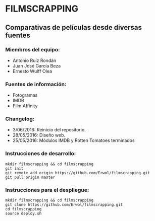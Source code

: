 # FILMSCRAPPING
## Comparativas de películas desde diversas fuentes

### Miembros del equipo:
* Antonio Ruíz Rondán
* Juan José García Beza
* Ernesto Wulff Olea

### Fuentes de información:
* Fotogramas
* IMDB
* Film Affinity

### Changelog:
* 3/06/2016: Reinicio del repositorio.
* 28/05/2016: Diseño web.
* 25/05/2016: Módulos IMDB y Rotten Tomatoes terminados

### Instrucciones de desarrollo:
~~~~
mkdir filmscrapping && cd filmscrapping
git init
git remote add origin https://github.com/Erwol/filmscrapping.git
git pull origin master
~~~~

### Instrucciones para el despliegue:
~~~~
mkdir filmscrapping && cd filmscrapping
git clone https://github.com/Erwol/filmscrapping.git
cd filmscrapping
source deploy.sh
~~~~

